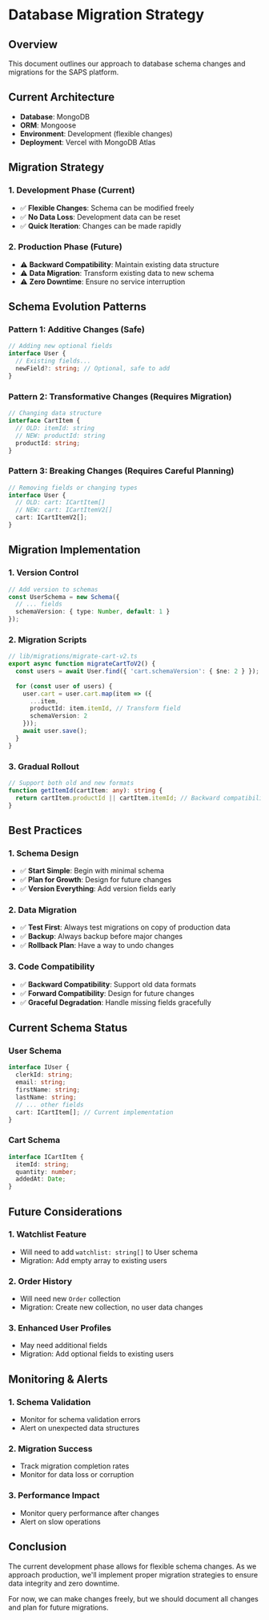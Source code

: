 # Database Migration Strategy

## Overview
This document outlines our approach to database schema changes and migrations for the SAPS platform.

## Current Architecture
- **Database**: MongoDB
- **ORM**: Mongoose
- **Environment**: Development (flexible changes)
- **Deployment**: Vercel with MongoDB Atlas

## Migration Strategy

### 1. Development Phase (Current)
- ✅ **Flexible Changes**: Schema can be modified freely
- ✅ **No Data Loss**: Development data can be reset
- ✅ **Quick Iteration**: Changes can be made rapidly

### 2. Production Phase (Future)
- ⚠️ **Backward Compatibility**: Maintain existing data structure
- ⚠️ **Data Migration**: Transform existing data to new schema
- ⚠️ **Zero Downtime**: Ensure no service interruption

## Schema Evolution Patterns

### Pattern 1: Additive Changes (Safe)
```typescript
// Adding new optional fields
interface User {
  // Existing fields...
  newField?: string; // Optional, safe to add
}
```

### Pattern 2: Transformative Changes (Requires Migration)
```typescript
// Changing data structure
interface CartItem {
  // OLD: itemId: string
  // NEW: productId: string
  productId: string;
}
```

### Pattern 3: Breaking Changes (Requires Careful Planning)
```typescript
// Removing fields or changing types
interface User {
  // OLD: cart: ICartItem[]
  // NEW: cart: ICartItemV2[]
  cart: ICartItemV2[];
}
```

## Migration Implementation

### 1. Version Control
```typescript
// Add version to schemas
const UserSchema = new Schema({
  // ... fields
  schemaVersion: { type: Number, default: 1 }
});
```

### 2. Migration Scripts
```typescript
// lib/migrations/migrate-cart-v2.ts
export async function migrateCartToV2() {
  const users = await User.find({ 'cart.schemaVersion': { $ne: 2 } });
  
  for (const user of users) {
    user.cart = user.cart.map(item => ({
      ...item,
      productId: item.itemId, // Transform field
      schemaVersion: 2
    }));
    await user.save();
  }
}
```

### 3. Gradual Rollout
```typescript
// Support both old and new formats
function getItemId(cartItem: any): string {
  return cartItem.productId || cartItem.itemId; // Backward compatibility
}
```

## Best Practices

### 1. Schema Design
- ✅ **Start Simple**: Begin with minimal schema
- ✅ **Plan for Growth**: Design for future changes
- ✅ **Version Everything**: Add version fields early

### 2. Data Migration
- ✅ **Test First**: Always test migrations on copy of production data
- ✅ **Backup**: Always backup before major changes
- ✅ **Rollback Plan**: Have a way to undo changes

### 3. Code Compatibility
- ✅ **Backward Compatibility**: Support old data formats
- ✅ **Forward Compatibility**: Design for future changes
- ✅ **Graceful Degradation**: Handle missing fields gracefully

## Current Schema Status

### User Schema
```typescript
interface IUser {
  clerkId: string;
  email: string;
  firstName: string;
  lastName: string;
  // ... other fields
  cart: ICartItem[]; // Current implementation
}
```

### Cart Schema
```typescript
interface ICartItem {
  itemId: string;
  quantity: number;
  addedAt: Date;
}
```

## Future Considerations

### 1. Watchlist Feature
- Will need to add `watchlist: string[]` to User schema
- Migration: Add empty array to existing users

### 2. Order History
- Will need new `Order` collection
- Migration: Create new collection, no user data changes

### 3. Enhanced User Profiles
- May need additional fields
- Migration: Add optional fields to existing users

## Monitoring & Alerts

### 1. Schema Validation
- Monitor for schema validation errors
- Alert on unexpected data structures

### 2. Migration Success
- Track migration completion rates
- Monitor for data loss or corruption

### 3. Performance Impact
- Monitor query performance after changes
- Alert on slow operations

## Conclusion

The current development phase allows for flexible schema changes. As we approach production, we'll implement proper migration strategies to ensure data integrity and zero downtime.

For now, we can make changes freely, but we should document all changes and plan for future migrations.
